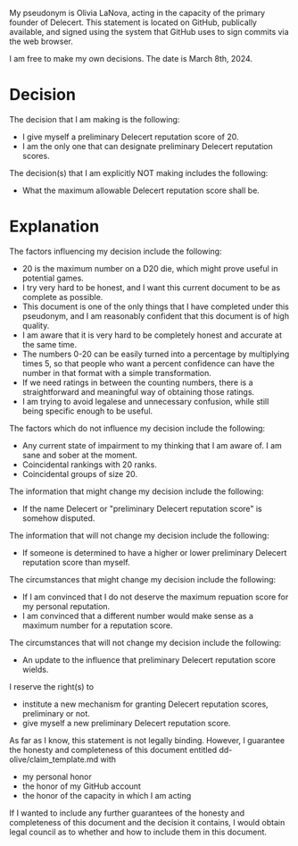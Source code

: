 My pseudonym is Olivia LaNova, acting in the capacity of the primary founder of Delecert. This statement is located on GitHub, publically available, and signed using the system that GitHub uses to sign commits via the web browser.

I am free to make my own decisions. The date is March 8th, 2024.

Decision
===
The decision that I am making is the following:
* I give myself a preliminary Delecert reputation score of 20.
* I am the only one that can designate preliminary Delecert reputation scores.

The decision(s) that I am explicitly NOT making includes the following:
* What the maximum allowable Delecert reputation score shall be.

Explanation
===

The factors influencing my decision include the following:
* 20 is the maximum number on a D20 die, which might prove useful in potential games.
* I try very hard to be honest, and I want this current document to be as complete as possible.
* This document is one of the only things that I have completed under this pseudonym, and I am reasonably confident that this document is of high quality.
* I am aware that it is very hard to be completely honest and accurate at the same time.
* The numbers 0-20 can be easily turned into a percentage by multiplying times 5, so that people who want a percent confidence can have the number in that format with a simple transformation.
* If we need ratings in between the counting numbers, there is a straightforward and meaningful way of obtaining those ratings.
* I am trying to avoid legalese and unnecessary confusion, while still being specific enough to be useful.
  
The factors which do not influence my decision include the following:
* Any current state of impairment to my thinking that I am aware of. I am sane and sober at the moment.
* Coincidental rankings with 20 ranks.
* Coincidental groups of size 20.

The information that might change my decision include the following:
* If the name Delecert or "preliminary Delecert reputation score" is somehow disputed.
  
The information that will not change my decision include the following:
* If someone is determined to have a higher or lower preliminary Delecert reputation score than myself.

The circumstances that might change my decision include the following:
* If I am convinced that I do not deserve the maximum repuation score for my personal reputation.
* I am convinced that a different number would make sense as a maximum number for a reputation score.

The circumstances that will not change my decision include the following:
* An update to the influence that preliminary Delecert reputation score wields.

I reserve the right(s) to
* institute a new mechanism for granting Delecert reputation scores, preliminary or not.
* give myself a new preliminary Delecert reputation score.
  

As far as I know, this statement is not legally binding. However, I guarantee the honesty and completeness of this document entitled dd-olive/claim_template.md with 
* my personal honor
* the honor of my GitHub account
* the honor of the capacity in which I am acting

If I wanted to include any further guarantees of the honesty and completeness of this document and the decision it contains, I would obtain legal council as to whether and how to include them in this document.
